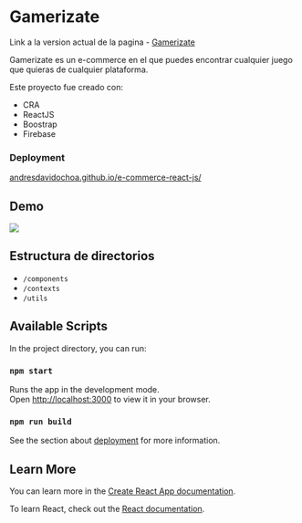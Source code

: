 # Gamerizate

Link a la version actual de la pagina - [Gamerizate](https://andresdavidochoa.github.io/e-commerce-react-js/)

Gamerizate es un e-commerce en el que puedes encontrar cualquier juego que quieras de cualquier plataforma.

Este proyecto fue creado con:

 - CRA
 - ReactJS
 - Boostrap
 - Firebase

### Deployment

[andresdavidochoa.github.io/e-commerce-react-js/](https://andresdavidochoa.github.io/e-commerce-react-js/)


## Demo

![](https://firebasestorage.googleapis.com/v0/b/gamerizate.appspot.com/o/Recording%202022-10-29%20at%2022.05.38.gif?alt=media&token=bc360187-1214-4998-87ea-3bd44555c9a2)

## Estructura de directorios

 - `/components`
 - `/contexts`
 - `/utils`

## Available Scripts

In the project directory, you can run:

### `npm start`

Runs the app in the development mode.\
Open [http://localhost:3000](http://localhost:3000) to view it in your browser.

### `npm run build`


See the section about [deployment](https://facebook.github.io/create-react-app/docs/deployment) for more information.


## Learn More

You can learn more in the [Create React App documentation](https://facebook.github.io/create-react-app/docs/getting-started).

To learn React, check out the [React documentation](https://reactjs.org/).

